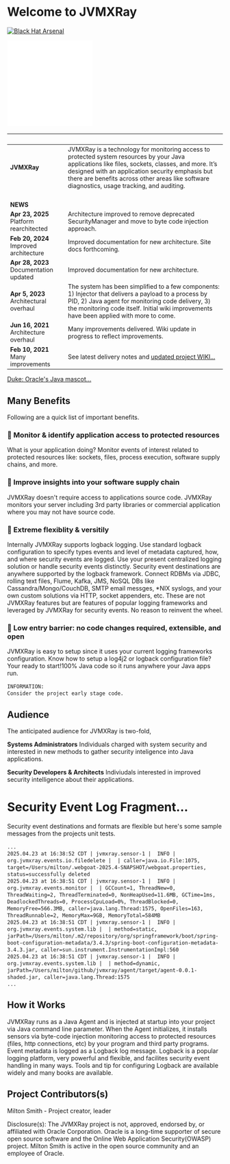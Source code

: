 
# Welcome to JVMXRay

[![Black Hat Arsenal](https://raw.githubusercontent.com/toolswatch/badges/master/arsenal/usa/2020.svg?sanitize=true)](https://www.toolswatch.org/blackhat-arsenal-us-2020-archive/)

<picture>
  <source srcset="https://github.com/spoofzu/jvmxray/blob/master/build/lightduke.png?raw=true" media="(prefers-color-scheme: dark)">
  <source srcset="https://github.com/spoofzu/jvmxray/blob/master/build/darkduke.png?raw=true" media="(prefers-color-scheme: light)">
  <img src="https://github.com/spoofzu/jvmxray/blob/master/build/lightduke.png" alt="Logo" width="200">
</picture>

|                 &nbsp;                         |  &nbsp;                                                                                                                                                                                                                                                                                                     |
|-----------------------------------------|------------------------------------------------------------------------------------------------------------------------------------------------------------------------------------------------------------------------------------------------------------------------------------------------------|
| **JVMXRay**                             | JVMXRay is a technology for monitoring access to protected system resources by your Java applications like files, sockets, classes, and more. It’s designed with an application security emphasis but there are benefits across other areas like software diagnostics, usage tracking, and auditing. |
| &nbsp;  |  &nbsp;                                                                                                                                                                                                                                                              |
| **NEWS**                                | &nbsp;                                                                                                                                                                                                                                                                                               |
| **Apr 23, 2025** Platform rearchitected | Architecture improved to remove deprecated SecurityManager and move to byte code injection approach.                                                                                                                                                                                                 |
| **Feb 20, 2024** Improved architecture  | Improved documentation for new architecture. Site docs forthcoming.                                                                                                                                                                                                                                  |
| **Apr 28, 2023** Documentation updated  | Improved documentation for new architecture.                                                                                                                                                                                                                                                         |
| **Apr 5, 2023** Architectural overhaul  | The system has been simplified to a few components: 1) Injector that delivers a payload to a process by PID, 2) Java agent for monitoring code delivery, 3) the monitoring code itself. Initial wiki improvements have been applied with more to come.                                               |
| **Jun 16, 2021** Architecture overhaul  | Many improvements delivered. Wiki update in progress to reflect improvements.                                                                                                                                                                                                                        |
| **Feb 10, 2021** Many improvements      | See latest delivery notes and [updated project WIKI...](https://github.com/spoofzu/jvmxray/wiki)                                                                                                                                                                                                     |

[Duke: Oracle's Java mascot...](https://wiki.openjdk.java.net/display/duke/Main)

## Many Benefits
Following are a quick list of important benefits.

### :rocket: Monitor & identify application access to protected resources
What is your application doing?  Monitor events of interest related to protected resources like: sockets, files, process execution, software supply chains, and more.

### :rocket: Improve insights into your software supply chain
JVMXRay doesn't require access to applications source code.  JVMXRay monitors your server including 3rd party libraries or commercial application where you may not have source code.

### :rocket: Extreme flexiblity & versitily
Internally JVMXRay supports logback logging.  Use standard logback configuration to specify types events and level of metadata captured, how, and where security events are logged.  Use your present centralized logging solution or handle security events distinctly.  Security event destinations are anywhere supported by the logback framework.  Connect RDBMs via JDBC, rolling text files, Flume, Kafka, JMS, NoSQL DBs like Cassandra/Mongo/CouchDB, SMTP email messges, *NIX syslogs, and your own custom solutions via HTTP, socket appenders, etc.  These are not JVMXRay features but are features of popular logging frameworks and leveraged by JVMXRay for security events.  No reason to reinvent the wheel.

### :rocket: Low entry barrier: no code changes required, extensible, and open
JVMXRay is easy to setup since it uses your current logging frameworks configuration.  Know how to setup a log4j2 or logback configuration file?  Your ready to start!100% Java code so it runs anywhere your Java apps run.

```
INFORMATION:
Consider the project early stage code.
```

## Audience
The anticipated audience for JVMXRay is two-fold,<br/>

**Systems Administrators**
Individuals charged with system security and interested in new methods to gather security inteligence into Java applications.

**Security Developers & Architects**
Indiviudals interested in improved security intelligence about their applications.

<!-- TODO: // Update example
# Deploying JVMXRay with Examples
The following provides some basic information to download and compile JVMXRay source on your computer.  Remainder of the video shows how to get JVMXRay working with Tomcat and work with Tomcat's examples.

[![](http://img.youtube.com/vi/QxgTiTCorow/0.jpg)](http://www.youtube.com/watch?v=QxgTiTCorow "JVMXRay Deploy")
-->
# Security Event Log Fragment...

Security event destinations and formats are flexible but here's some sample messages from the projects unit tests.

```
...
2025.04.23 at 16:38:52 CDT | jvmxray.sensor-1 |  INFO | org.jvmxray.events.io.filedelete |  | caller=java.io.File:1075, target=/Users/milton/.webgoat-2025.4-SNAPSHOT/webgoat.properties, status=successfully deleted
2025.04.23 at 16:38:51 CDT | jvmxray.sensor-1 |  INFO | org.jvmxray.events.monitor |  | GCCount=1, ThreadNew=0, ThreadWaiting=2, ThreadTerminated=0, NonHeapUsed=11.6MB, GCTime=1ms, DeadlockedThreads=0, ProcessCpuLoad=0%, ThreadBlocked=0, MemoryFree=566.3MB, caller=java.lang.Thread:1575, OpenFiles=163, ThreadRunnable=2, MemoryMax=9GB, MemoryTotal=584MB
2025.04.23 at 16:38:51 CDT | jvmxray.sensor-1 |  INFO | org.jvmxray.events.system.lib |  | method=static, jarPath=/Users/milton/.m2/repository/org/springframework/boot/spring-boot-configuration-metadata/3.4.3/spring-boot-configuration-metadata-3.4.3.jar, caller=sun.instrument.InstrumentationImpl:560
2025.04.23 at 16:38:51 CDT | jvmxray.sensor-1 |  INFO | org.jvmxray.events.system.lib |  | method=dynamic, jarPath=/Users/milton/github/jvmxray/agent/target/agent-0.0.1-shaded.jar, caller=java.lang.Thread:1575
...

```

## How it Works
JVMXRay runs as a Java Agent and is injected at startup into your project via Java command line parameter.  When the Agent initializes, it installs sensors via byte-code injection monitoring access to protected resources (files, http connections, etc) by your program and third party programs. Event metadata is logged as a Logback log message.  Logback is a popular logging platform, very powerful and flexible, and facilites security event handling in many ways.  Tools and tip for configuring Logback are available widely and many books are available.  

## Project Contributors(s)
Milton Smith - Project creator, leader

Disclosure(s):  The JVMXRay project is not, approved, endorsed by, or affiliated with Oracle Corporation.  Oracle is a long-time supporter of secure open source software and the Online Web Application Security(OWASP) project.  Milton Smith is active in the open source community and an employee of Oracle.
